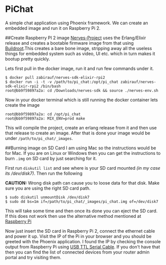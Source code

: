 # PiChat

A simple chat application using Phoenix framework. We can create an embedded image and run it on Raspberry Pi 2.

##Create Raspberry PI 2 image
[Nerves-Project](http://nerves-project.org) uses the Erlang/Elixir release and creates a bootable firmware image from that using [Buildroot](http://buildroot.net/).This creates a bare bone image, stripping away all the useless things for embedded system such as video, UI etc. which in turn makes it bootup pretty quickly.

Lets first pull in the docker image, run it and run few commands under it.
```bash-language
$ docker pull zabirauf/nerves-sdk-elixir-rpi2
$ docker run -i -t -v /path/to/pi_chat:/opt/pi_chat zabirauf/nerves-sdk-elixir-rpi2 /bin/bash
root@bb9f59897a2a: cd /Downloads/nerves-sdk && source ./nerves-env.sh
```

Now in your docker terminal which is still running the docker container lets create the image
```
root@bb9f59897a2a: cd /opt/pi_chat
root@bb9f59897a2a: MIX_ENV=prod make
```
This will compile the project, create an erlang release from it and then use that release to create an image. After that is done your image would be under `/path/to/pi_chat/_images`.

##Burning image on SD Card
I am using Mac so the instructions would be for Mac. If you are on Linux or Windows then you can get the instructions to burn `.img` on SD card by just searching for it.

First run `diskutil list` and see where is your SD card mounted _(in my case its /dev/disk7)_. Then run the following

**CAUTION:** Wrong disk path can cause you to loose data for that disk. Make sure you are using the right SD card path. 
```bash-language
$ sudo diskutil unmountDisk /dev/disk7
$ sudo dd bs=1m if=/path/to/pi_chat/_images/pi_chat.img of=/dev/disk7
```
This will take some time and then once its done you can eject the SD card. If this does not work then use the alternative method mentioned at [Raspberry Pi](https://www.raspberrypi.org/documentation/installation/installing-images/mac.md)

Now just insert the SD card in Raspberry Pi 2, connect the ethernet cable and power it up. Visit the IP of the Pi in your browser and you should be greeted with the Phoenix application. 
I found the IP by checking the console output from Raspberry Pi using [USB TTL Serial Cable](http://www.adafruit.com/product/954). If you don't have that then you can find the list of connected devices from your router admin portal and try visiting them.